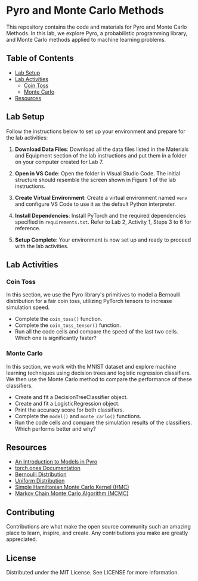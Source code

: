 # Pyro and Monte Carlo Methods

This repository contains the code and materials for Pyro and Monte Carlo Methods. In this lab, we explore Pyro, a probabilistic programming library, and Monte Carlo methods applied to machine learning problems.

## Table of Contents

- [Lab Setup](#lab-setup)
- [Lab Activities](#lab-activities)
  - [Coin Toss](#coin-toss)
  - [Monte Carlo](#monte-carlo)
- [Resources](#resources)

## Lab Setup

Follow the instructions below to set up your environment and prepare for the lab activities:

1. **Download Data Files**: Download all the data files listed in the Materials and Equipment section of the lab instructions and put them in a folder on your computer created for Lab 7.

2. **Open in VS Code**: Open the folder in Visual Studio Code. The initial structure should resemble the screen shown in Figure 1 of the lab instructions.

3. **Create Virtual Environment**: Create a virtual environment named `venv` and configure VS Code to use it as the default Python interpreter.

4. **Install Dependencies**: Install PyTorch and the required dependencies specified in `requirements.txt`. Refer to Lab 2, Activity 1, Steps 3 to 6 for reference.

5. **Setup Complete**: Your environment is now set up and ready to proceed with the lab activities.

## Lab Activities

### Coin Toss

In this section, we use the Pyro library's primitives to model a Bernoulli distribution for a fair coin toss, utilizing PyTorch tensors to increase simulation speed.

- Complete the `coin_toss()` function.
- Complete the `coin_toss_tensor()` function.
- Run all the code cells and compare the speed of the last two cells. Which one is significantly faster?

### Monte Carlo

In this section, we work with the MNIST dataset and explore machine learning techniques using decision trees and logistic regression classifiers. We then use the Monte Carlo method to compare the performance of these classifiers.

- Create and fit a DecisionTreeClassifier object.
- Create and fit a LogisticRegression object.
- Print the accuracy score for both classifiers.
- Complete the `model()` and `monte_carlo()` functions.
- Run the code cells and compare the simulation results of the classifiers. Which performs better and why?

## Resources

- [An Introduction to Models in Pyro](http://pyro.ai/examples/intro_part_i.html)
- [torch.ones Documentation](https://pytorch.org/docs/stable/torch.html#torch.ones)
- [Bernoulli Distribution](http://docs.pyro.ai/en/0.2.1-release/distributions.html#bernoulli)
- [Uniform Distribution](http://docs.pyro.ai/en/0.2.1-release/distributions.html#uniform)
- [Simple Hamiltonian Monte Carlo Kernel (HMC)](http://docs.pyro.ai/en/0.2.1-release/mcmc.html#pyro.infer.mcmc.HMC)
- [Markov Chain Monte Carlo Algorithm (MCMC)](http://docs.pyro.ai/en/0.2.1-release/mcmc.html#pyro.infer.mcmc.MCMC)

## Contributing
Contributions are what make the open source community such an amazing place to learn, inspire, and create. Any contributions you make are greatly appreciated.

## License
Distributed under the MIT License. See LICENSE for more information.
